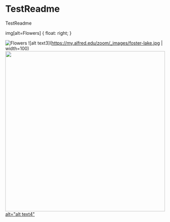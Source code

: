 # TestReadme
TestReadme




img[alt=Flowers] { float: right; }

![Flowers](https://my.alfred.edu/zoom/_images/foster-lake.jpg)
![alt text3](https://my.alfred.edu/zoom/_images/foster-lake.jpg | width=100)
[<img src="https://my.alfred.edu/zoom/_images/foster-lake.jpg" width="500"/> alt="alt text4"](image.png)
